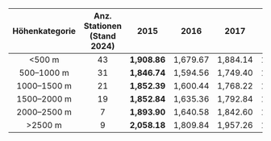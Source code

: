 | Höhenkategorie | Anz. Stationen<br>(Stand 2024) | 2015 | 2016 | 2017 | 2018 | 2019 | 2020 | 2021 | 2022 | 2023 | 2024 |
|:----------------:|:------------------:| :------------------: | :------------------: | :------------------: | :------------------: | :------------------: | :------------------: | :------------------: | :------------------: | :------------------: | :------------------: |
| <500 m | 43 | **1,908.86** | 1,679.67 | 1,884.14 | 1,866.19 | 1,881.13 | **1,963.69** | 1,746.36 | **2,093.25** | 1,807.29 | 1,499.33 |
| 500–1000 m | 31 | **1,846.74** | 1,594.56 | 1,749.40 | 1,772.38 | 1,759.27 | **1,896.35** | 1,671.75 | **1,986.24** | 1,712.91 | 1,468.73 |
| 1000–1500 m | 21 | **1,852.39** | 1,600.44 | 1,768.22 | 1,732.16 | 1,754.86 | **1,865.16** | 1,677.20 | **1,910.95** | 1,640.91 | 1,452.63 |
| 1500–2000 m | 19 | **1,852.84** | 1,635.36 | 1,792.84 | 1,723.28 | 1,741.98 | **1,849.46** | 1,728.81 | **1,959.99** | 1,706.73 | 1,519.54 |
| 2000–2500 m | 7 | **1,893.90** | 1,640.58 | 1,842.60 | 1,783.42 | 1,815.55 | **1,936.72** | 1,765.89 | **2,117.31** | 1,818.70 | 1,616.84 |
| >2500 m | 9 | **2,058.18** | 1,809.84 | 1,957.26 | 1,873.39 | 1,945.12 | **2,044.72** | 2,003.28 | **2,186.88** | 1,908.75 | 1,753.59 |
